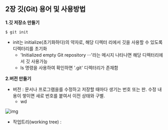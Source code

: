 
##  2장 깃(Git) 용어 및 사용방법
**1.깃 저장소 만들기**
```git
$ git init
```

* init는 initialize(초기화하다)의 약자로, 해당 디렉터 리에서 깃을 사용할 수 있도록 디렉터리를 초기화
  * 'Initialized empty Git repository ···'라는 메시지 나타나면 해당 디렉터리에서 깃 사용가능
  * ls 명령을 사용하여 확인하면 '.git' 디렉터리가 존재함

**2.버전 만들기**
* 버전 : 문서나 프로그램을를 수정하고 저장할 때마다 생기는 번호 또는 판. 수정 내용이 쌓이면 새로 번호를 붙여서 이전 상태와 구별.
  * wd

![img](https://github.com/YouAndMeToo3323/TIL/assets/126636390/ba66b6cb-63d6-49d2-9f30-ed2ecb49e81b)

* 작업트리(working tree) : 










